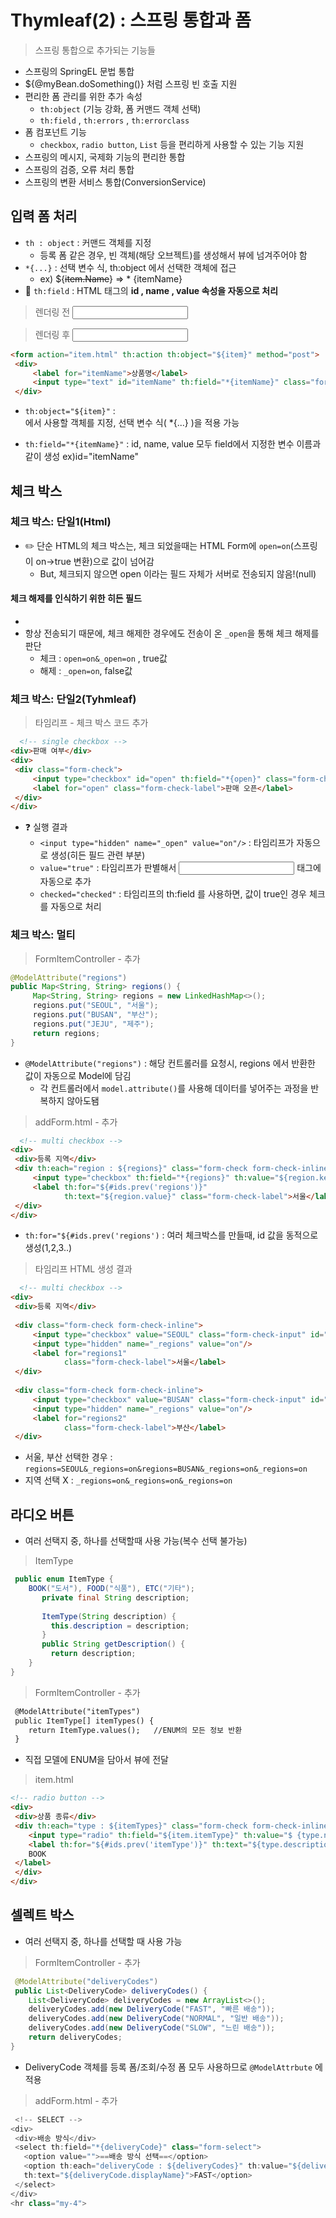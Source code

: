 # Thymleaf(2) : 스프링 통합과 폼

> 스프링 통합으로 추가되는 기능들

 + 스프링의 SpringEL 문법 통합
 + ${@myBean.doSomething()} 처럼 스프링 빈 호출 지원
 + 편리한 폼 관리를 위한 추가 속성
   + `th:object` (기능 강화, 폼 커맨드 객체 선택)
   + `th:field` , `th:errors` , `th:errorclass`
 + 폼 컴포넌트 기능
   + `checkbox`, `radio button`, `List` 등을 편리하게 사용할 수 있는 기능 지원
 + 스프링의 메시지, 국제화 기능의 편리한 통합
 + 스프링의 검증, 오류 처리 통합
 + 스프링의 변환 서비스 통합(ConversionService)

## 입력 폼 처리
 + `th : object` : 커맨드 객체를 지정
   + 등록 폼 같은 경우, 빈 객체(해당 오브젝트)를 생성해서 뷰에 넘겨주어야 함
 + `*{...}` : 선택 변수 식, th:object 에서 선택한 객체에 접근
   + ex) ${~~item.Name~~} => * {itemName}
 + :star2: `th:field` : HTML 태그의 **id , name , value 속성을 자동으로 처리**

> 렌더링 전
<input type="text" th:field="*{itemName}" /></br>

> 렌더링 후
<input type="text" id="itemName" name="itemName" th:value="*{itemName}" /></br>

```html
<form action="item.html" th:action th:object="${item}" method="post">
 <div>
     <label for="itemName">상품명</label>
     <input type="text" id="itemName" th:field="*{itemName}" class="form-control" placeholder="이름을 입력하세요">
 </div>
```
 + `th:object="${item}"` : <form> 에서 사용할 객체를 지정, 선택 변수 식( *{...} )을 적용 가능
 + `th:field="*{itemName}"` : id, name, value 모두 field에서 지정한 변수 이름과 같이 생성  ex)id="itemName"
  
  
## 체크 박스
  
### 체크 박스: 단일1(Html)
 + :pencil2: 단순 HTML의 체크 박스는, 체크 되었을때는 HTML Form에 `open=on`(스프링이 on->true 변환)으로 값이 넘어감
   + But, 체크되지 않으면 open 이라는 필드 자체가 서버로 전송되지 않음!(null)

#### 체크 해제를 인식하기 위한 히든 필드
 + <input type="hidden" name="_open" value="on"/>
 + 항상 전송되기 때문에, 체크 해제한 경우에도 전송이 온 `_open`을 통해 체크 해제를 판단
   + 체크 : `open=on&_open=on` , true값 
   + 해제 : `_open=on`, false값

### 체크 박스: 단일2(Tyhmleaf)

> 타임리프 - 체크 박스 코드 추가
  
```HTML
  <!-- single checkbox -->
<div>판매 여부</div>
<div>
 <div class="form-check">
     <input type="checkbox" id="open" th:field="*{open}" class="form-check-input">
     <label for="open" class="form-check-label">판매 오픈</label>
 </div>
</div>
```
  + ❓ 실행 결과
    + `<input type="hidden" name="_open" value="on"/>` : 타임리프가 자동으로 생성(히든 필드 관련 부분)
    + `value="true"` : 타임리프가 판별해서 <input> 태그에 자동으로 추가
    + `checked="checked"` : 타임리프의 th:field 를 사용하면, 값이 true인 경우 체크를 자동으로 처리
  
### 체크 박스: 멀티
  
> FormItemController - 추가
```java
@ModelAttribute("regions")
public Map<String, String> regions() {
     Map<String, String> regions = new LinkedHashMap<>();
     regions.put("SEOUL", "서울");
     regions.put("BUSAN", "부산");
     regions.put("JEJU", "제주");
     return regions;
}
```
 + `@ModelAttribute("regions")` : 해당 컨트롤러를 요청시, regions 에서 반환한 값이 자동으로 Model에 담김
   + 각 컨트롤러에서 `model.attribute()`를 사용해 데이터를 넣어주는 과정을 반복하지 않아도됌
 
> addForm.html - 추가
```HTML
  <!-- multi checkbox -->
<div>
 <div>등록 지역</div>
 <div th:each="region : ${regions}" class="form-check form-check-inline">
     <input type="checkbox" th:field="*{regions}" th:value="${region.key}" class="form-check-input">
     <label th:for="${#ids.prev('regions')}"
            th:text="${region.value}" class="form-check-label">서울</label>
 </div>
</div>
```
 + `th:for="${#ids.prev('regions')` : 여러 체크박스를 만들때, id 값을 동적으로 생성(1,2,3..)

> 타임리프 HTML 생성 결과
```HTML
  <!-- multi checkbox -->
<div>
 <div>등록 지역</div>
  
 <div class="form-check form-check-inline">
     <input type="checkbox" value="SEOUL" class="form-check-input" id="regions1" name="regions">
     <input type="hidden" name="_regions" value="on"/>
     <label for="regions1"
            class="form-check-label">서울</label>
 </div>
  
 <div class="form-check form-check-inline">
     <input type="checkbox" value="BUSAN" class="form-check-input" id="regions2" name="regions">
     <input type="hidden" name="_regions" value="on"/>
     <label for="regions2"
            class="form-check-label">부산</label>
 </div>
```
 + 서울, 부산 선택한 경우 : `regions=SEOUL&_regions=on&regions=BUSAN&_regions=on&_regions=on`
 + 지역 선택 X : `_regions=on&_regions=on&_regions=on`
  
 
## 라디오 버튼
 + 여러 선택지 중, 하나를 선택할때 사용 가능(복수 선택 불가능)

> ItemType
```java
 public enum ItemType {
    BOOK("도서"), FOOD("식품"), ETC("기타");
       private final String description;
 
       ItemType(String description) {
         this.description = description;
       }
       public String getDescription() {
         return description;
    }
}
```
 
> FormItemController - 추가
```html
 @ModelAttribute("itemTypes")
 public ItemType[] itemTypes() {
    return ItemType.values();   //ENUM의 모든 정보 반환 
 }
```
 + 직접 모델에 ENUM을 담아서 뷰에 전달

 > item.html
 ```html
 <!-- radio button -->
<div>
  <div>상품 종류</div>
  <div th:each="type : ${itemTypes}" class="form-check form-check-inline">
     <input type="radio" th:field="${item.itemType}" th:value="$ {type.name()}" class="form-check-input" disabled>
     <label th:for="${#ids.prev('itemType')}" th:text="${type.description}" class="form-check-label">
     BOOK
  </label>
  </div>
</div>
 ```
 
## 셀렉트 박스
+ 여러 선택지 중, 하나를 선택할 때 사용 가능
 
> FormItemController - 추가
```java
 @ModelAttribute("deliveryCodes")
 public List<DeliveryCode> deliveryCodes() {
    List<DeliveryCode> deliveryCodes = new ArrayList<>();
    deliveryCodes.add(new DeliveryCode("FAST", "빠른 배송"));
    deliveryCodes.add(new DeliveryCode("NORMAL", "일반 배송"));
    deliveryCodes.add(new DeliveryCode("SLOW", "느린 배송"));
    return deliveryCodes;
}
```
 + DeliveryCode 객체를 등록 폼/조회/수정 폼 모두 사용하므로 `@ModelAttrbute` 에 적용

> addForm.html - 추가
 
```java
 <!-- SELECT -->
<div>
 <div>배송 방식</div>
 <select th:field="*{deliveryCode}" class="form-select">
   <option value="">==배송 방식 선택==</option>
   <option th:each="deliveryCode : ${deliveryCodes}" th:value="${deliveryCode.code}"
   th:text="${deliveryCode.displayName}">FAST</option>
 </select>
</div>
<hr class="my-4">
```
 

